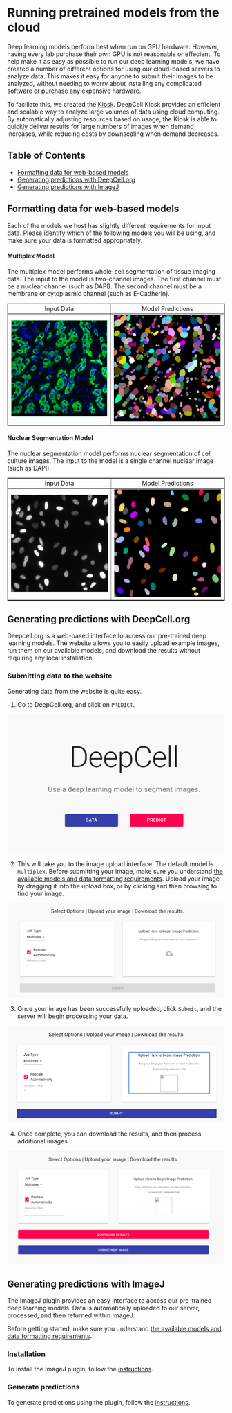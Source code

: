 # Running pretrained models from the cloud

Deep learning models perform best when run on GPU hardware. However, having every lab purchase their own GPU is not reasonable or effecient. To help make it as easy as possible to run our deep learning models, we have created a number of different options for using our cloud-based servers to analyze data. This makes it easy for anyone to submit their images to be analyzed, without needing to worry about installing any complicated software or purchase any expensive hardware. 

To faciliate this, we created the [Kiosk](https://github.com/vanvalenlab/kiosk-console). DeepCell Kiosk provides an efficient and scalable way to analyze large volumes of data using cloud computing. By automatically adjusting resources based on usage, the Kiosk is able to quickly deliver results for large numbers of images when demand increases, while reducing costs by downscaling when demand decreases.

## Table of Contents

* [Formatting data for web-based models](#formatting-data-for-web-based-models)
* [Generating predictions with DeepCell.org](#generating-predictions-with-deepcellorg)
* [Generating predictions with ImageJ](#generating-predictions-with-imagej)

## Formatting data for web-based models

Each of the models we host has slightly different requirements for input data. Please identify which of the following models you will be using, and make sure your data is formatted appropriately. 

#### Multiplex Model

The multiplex model performs whole-cell segmentation of tissue imaging data. The input to the model is two-channel images. The first channel must be a nuclear channel (such as DAPI). The second channel must be a membrane or cytoplasmic channel (such as E-Cadherin).  

<table width="700" border="1" cellpadding="5">

<tr>
<td align="center" valign="center">
Input Data
</td>

<td align="center" valign="center">
Model Predictions
</td>
</tr>

<tr>
<td align="center" valign="center">
<img src=resources/multiplex_model_input.png alt="Input Data" />
</td>

<td align="center" valign="center">
<img src=resources/multiplex_model_output.png alt="Model Predictions" />
</td>
</tr>

</table>

#### Nuclear Segmentation Model

The nuclear segmentation model performs nuclear segmentation of cell culture images. The input to the model is a single channel nuclear image (such as DAPI).   


<table width="700" border="1" cellpadding="5">

<tr>
<td align="center" valign="center">
Input Data
</td>

<td align="center" valign="center">
Model Predictions
</td>
</tr>

<tr>
<td align="center" valign="center">
<img src=resources/nuclear_model_input.png alt="Input Data" />
</td>

<td align="center" valign="center">
<img src=resources/nuclear_model_output.png alt="Model Predictions" />
</td>
</tr>

</table>


## Generating predictions with DeepCell.org

Deepcell.org is a web-based interface to access our pre-trained deep learning models. The website allows you to easily upload example images, run them on our available models, and download the results without requiring any local installation.

### Submitting data to the website

Generating data from the website is quite easy.

1. Go to DeepCell.org, and click on `PREDICT`.  

![image](resources/DeepCell_website_predict.png)

2. This will take you to the image upload interface. The default model is `multiplex`. Before submitting your image, make sure you understand [the available models and data formatting requirements](#formatting-data-for-web-based-models). Upload your image by dragging it into the upload box, or by clicking and then browsing to find your image.  

![image](resources/DeepCell_website_upload.png)

3. Once your image has been successfully uploaded, click `Submit`, and the server will begin processing your data.  

![image](resources/DeepCell_website_submit.png)

4. Once complete, you can download the results, and then process additional images.  

![image](resources/DeepCell_website_download.png)

## Generating predictions with ImageJ

The ImageJ plugin provides an easy interface to access our pre-trained deep learning models. Data is automatically uploaded to our server, processed, and then returned within ImageJ.

Before getting started, make sure you understand [the available models and data formatting requirements](#formatting-data-for-web-based-models).

### Installation

To install the ImageJ plugin, follow the [instructions](https://github.com/vanvalenlab/kiosk-imageJ-plugin#how-to-install).

### Generate predictions

To generate predictions using the plugin, follow the [instructions](https://github.com/vanvalenlab/kiosk-imageJ-plugin#how-to-run-the-plugin).
